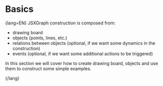 # Basics
{lang=EN}
JSXGraph construction is composed from:
* drawing board
* objects (points, lines, etc.)
* relations between objects (optional, if we want some dynamics in the construction)
* events (optional, if we want some additional actions to be triggered)


In this section we will cover how to create drawing board, objects and use them to construct some simple examples.

{/lang}


